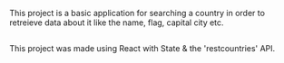 This project is a basic application for searching a country in order to retreieve data about it like the name, flag, capital city etc.

##
This project was made using React with State & the 'restcountries' API.
